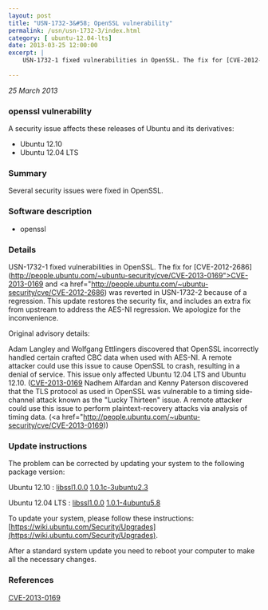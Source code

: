 ```yaml
---
layout: post
title: "USN-1732-3&#58; OpenSSL vulnerability"
permalink: /usn/usn-1732-3/index.html
category: [ ubuntu-12.04-lts]
date: 2013-03-25 12:00:00
excerpt: |
    USN-1732-1 fixed vulnerabilities in OpenSSL. The fix for [CVE-2012-2686](http://people.ubuntu.com/~ubuntu-security/cve/CVE-2013-0169">CVE-2013-0169</a> and <a href="http://people.ubuntu.com/~ubuntu-security/cve/CVE-2012-2686) was reverted in USN-1732-2 because of a regression. This update restores the security fix, and includes an extra fix from upstream to address the AES-NI regression. We apologize for the inconvenience.
    
--- 
```

 
 

*25 March 2013*

### openssl vulnerability

A security issue affects these releases of Ubuntu and its derivatives:

* Ubuntu 12.10
* Ubuntu 12.04 LTS

### Summary

Several security issues were fixed in OpenSSL. 

### Software description

* openssl 

### Details

USN-1732-1 fixed vulnerabilities in OpenSSL. The fix for [CVE-2012-2686](http://people.ubuntu.com/~ubuntu-security/cve/CVE-2013-0169">CVE-2013-0169</a> and <a href="http://people.ubuntu.com/~ubuntu-security/cve/CVE-2012-2686) was reverted in USN-1732-2 because of a regression. This update restores the security fix, and includes an extra fix from upstream to address the AES-NI regression. We apologize for the inconvenience.

Original advisory details:

 Adam Langley and Wolfgang Ettlingers discovered that OpenSSL incorrectly handled certain crafted CBC data when used with AES-NI. A remote attacker could use this issue to cause OpenSSL to crash, resulting in a denial of service. This issue only affected Ubuntu 12.04 LTS and Ubuntu 12.10. ([CVE-2013-0169](http://people.ubuntu.com/~ubuntu-security/cve/CVE-2012-2686">CVE-2012-2686</a>) Nadhem Alfardan and Kenny Paterson discovered that the TLS protocol as used in OpenSSL was vulnerable to a timing side-channel attack known as the &quot;Lucky Thirteen&quot; issue. A remote attacker could use this issue to perform plaintext-recovery attacks via analysis of timing data. (<a href="http://people.ubuntu.com/~ubuntu-security/cve/CVE-2013-0169)) 

### Update instructions

The problem can be corrected by updating your system to the following package version:

Ubuntu 12.10
 : [libssl1.0.0](https://launchpad.net/ubuntu/+source/openssl) <span> [1.0.1c-3ubuntu2.3](https://launchpad.net/ubuntu/+source/openssl/1.0.1c-3ubuntu2.3) </span> 

Ubuntu 12.04 LTS
 : [libssl1.0.0](https://launchpad.net/ubuntu/+source/openssl) <span> [1.0.1-4ubuntu5.8](https://launchpad.net/ubuntu/+source/openssl/1.0.1-4ubuntu5.8) </span> 

To update your system, please follow these instructions: [https://wiki.ubuntu.com/Security/Upgrades](https://wiki.ubuntu.com/Security/Upgrades).

After a standard system update you need to reboot your computer to make all the necessary changes. 

### References

 
 [CVE-2013-0169](http://people.ubuntu.com/~ubuntu-security/cve/CVE-2013-0169)
 

